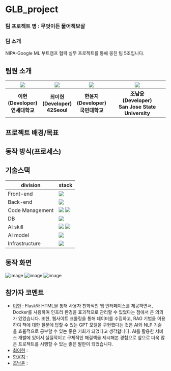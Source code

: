 # GLB_project
### 팀 프로젝트 명 : 무엇이든 물어책보살
### 팀 소개
NIPA-Google ML 부트캠프 협력 실무 프로젝트를 통해 뭉친 팀 5조입니다.

## 팀원 소개
| ![](https://github.com/LEE-Hyeon0771.png) | ![](https://github.com/xliiadastra.png) | ![](https://github.com/h-yunji.png) | ![](https://github.com/nxmyxxn.png) |
| :--------------------------------------: | :--------------------------------------: | :--------------------------------------: | :-----------------------------------: |
|             **이현<br>(Developer)<br>연세대학교**              |             **최이현<br>(Developer)<br>42Seoul**              |             **한윤지<br>(Developer)<br>국민대학교**              |            **조남윤<br>(Developer)<br>San Jose State University**            |

## 프로젝트 배경/목표


## 동작 방식(프로세스)


## 기술스택

| division        | stack                                                                                                                                                                                                                                                                                                       |
| --------------- | ----------------------------------------------------------------------------------------------------------------------------------------------------------------------------------------------------------------------------------------------------------------------------------------------------------- |
| Front-end       | <img src="https://img.shields.io/badge/html-F05032?style=for-the-badge&logo=html&logoColor=black">  |
| Back-end        | <img src="https://img.shields.io/badge/Flask-61DAFB?style=for-the-badge&logo=Flask&logoColor=black"> |
| Code Management | <img src="https://img.shields.io/badge/git-F05032?style=for-the-badge&logo=git&logoColor=black"> <img src="https://img.shields.io/badge/github-181717?style=for-the-badge&logo=github&logoColor=black"> |
| DB              | <img src="https://img.shields.io/badge/chromaDB-4479A1?style=for-the-badge&logo=chromaDB&logoColor=black"> |
| AI skill        | <img src="https://img.shields.io/badge/langchain-181717?style=for-the-badge&logo=langchain&logoColor=black"> <img src="https://img.shields.io/badge/RAG-181717?style=for-the-badge&logo=RAG&logoColor=black">
| AI model        | <img src="https://img.shields.io/badge/GPT-6DB33F?style=for-the-badge&logo=GPT&logoColor=black">
| Infrastructure    | <img src="https://img.shields.io/badge/docker-4479A1?style=for-the-badge&logo=docker&logoColor=black">


## 동작 화면

![image](https://github.com/user-attachments/assets/986b1b39-db80-4f1c-b8be-2bcbe701bbc3)
![image](https://github.com/user-attachments/assets/459265d9-884f-490a-853d-32980bad15e0)
![image](https://github.com/user-attachments/assets/8e576149-77bf-43b1-8fef-9746a9958f56)



## 참가자 코멘트

- [이현](https://github.com/LEE-hyeon0771) : Flask와 HTML을 통해 사용자 친화적인 웹 인터페이스를 제공하면서, Docker를 사용하여 인프라 환경을 효과적으로 관리할 수 있었다는 점에서 큰 의의가 있었습니다. 또한, 웹사이트 크롤링을 통해 데이터를 수집하고, RAG 기법을 이용하여 책에 대한 질문에 답할 수 있는 GPT 모델을 구현했다는 것은 AI와 NLP 기술을 효율적으로 공부할 수 있는 좋은 기회가 되었다고 생각합니다. AI를 활용한 서비스 개발에 있어서 실질적이고 구체적인 해결책을 제시해본 경험으로 앞으로 더욱 많은 프로젝트를 시행할 수 있는 좋은 발판이 되었습니다.
- [최이현](https://github.com/xliiadastra) :
- [한윤지](https://github.com/h-yunji) :
- [조남윤](https://github.com/nxmyxxn) :



